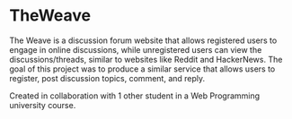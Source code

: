 # TheWeave
The Weave is a discussion forum website that allows registered users to engage in online discussions, while unregistered users can view the discussions/threads, similar to websites like Reddit and HackerNews. The goal of this project was to produce a similar service that allows users to register, post discussion topics, comment, and reply.

Created in collaboration with 1 other student in a Web Programming university course.
